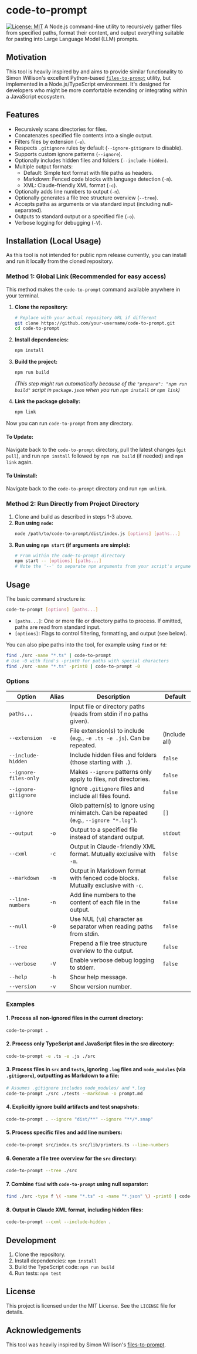 # code-to-prompt

[![License: MIT](https://img.shields.io/badge/License-MIT-yellow.svg)](https://opensource.org/licenses/MIT)
A Node.js command-line utility to recursively gather files from specified paths, format their content, and output everything suitable for pasting into Large Language Model (LLM) prompts.

## Motivation

This tool is heavily inspired by and aims to provide similar functionality to Simon Willison's excellent Python-based [`files-to-prompt`](https://github.com/simonw/files-to-prompt) utility, but implemented in a Node.js/TypeScript environment. It's designed for developers who might be more comfortable extending or integrating within a JavaScript ecosystem.

## Features

- Recursively scans directories for files.
- Concatenates specified file contents into a single output.
- Filters files by extension (`-e`).
- Respects `.gitignore` rules by default (`--ignore-gitignore` to disable).
- Supports custom ignore patterns (`--ignore`).
- Optionally includes hidden files and folders (`--include-hidden`).
- Multiple output formats:
  - Default: Simple text format with file paths as headers.
  - Markdown: Fenced code blocks with language detection (`-m`).
  - XML: Claude-friendly XML format (`-c`).
- Optionally adds line numbers to output (`-n`).
- Optionally generates a file tree structure overview (`--tree`).
- Accepts paths as arguments or via standard input (including null-separated).
- Outputs to standard output or a specified file (`-o`).
- Verbose logging for debugging (`-V`).

## Installation (Local Usage)

As this tool is not intended for public npm release currently, you can install and run it locally from the cloned repository.

### Method 1: Global Link (Recommended for easy access)

This method makes the `code-to-prompt` command available anywhere in your terminal.

1.  **Clone the repository:**

    ```bash
    # Replace with your actual repository URL if different
    git clone https://github.com/your-username/code-to-prompt.git
    cd code-to-prompt
    ```

2.  **Install dependencies:**

    ```bash
    npm install
    ```

3.  **Build the project:**

    ```bash
    npm run build
    ```

    _(This step might run automatically because of the `"prepare": "npm run build"` script in `package.json` when you run `npm install` or `npm link`)_

4.  **Link the package globally:**
    ```bash
    npm link
    ```

Now you can run `code-to-prompt` from any directory.

#### To Update:
Navigate back to the `code-to-prompt` directory, pull the latest changes (`git pull`), and run `npm install` followed by `npm run build` (if needed) and `npm link` again.

#### To Uninstall:
Navigate back to the `code-to-prompt` directory and run `npm unlink`.

### Method 2: Run Directly from Project Directory

1.  Clone and build as described in steps 1-3 above.
2.  **Run using `node`:**
    ```bash
    node /path/to/code-to-prompt/dist/index.js [options] [paths...]
    ```
3.  **Run using `npm start` (if arguments are simple):**
    ```bash
    # From within the code-to-prompt directory
    npm start -- [options] [paths...]
    # Note the '--' to separate npm arguments from your script's arguments
    ```

## Usage

The basic command structure is:

```bash
code-to-prompt [options] [paths...]
```

-   `[paths...]`: One or more file or directory paths to process. If omitted, paths are read from standard input.
-   `[options]`: Flags to control filtering, formatting, and output (see below).

You can also pipe paths into the tool, for example using `find` or `fd`:

```bash
find ./src -name "*.ts" | code-to-prompt
# Use -0 with find's -print0 for paths with special characters
find ./src -name "*.ts" -print0 | code-to-prompt -0
```

### Options

| Option              | Alias | Description                                                                      | Default      |
| ------------------- | ----- | -------------------------------------------------------------------------------- | ------------ |
| `paths...`          |       | Input file or directory paths (reads from stdin if no paths given).              |              |
| `--extension`       | `-e`  | File extension(s) to include (e.g., `-e .ts -e .js`). Can be repeated.           | (Include all)|
| `--include-hidden`  |       | Include hidden files and folders (those starting with `.`).                      | `false`      |
| `--ignore-files-only`|      | Makes `--ignore` patterns only apply to files, not directories.                  | `false`      |
| `--ignore-gitignore`|       | Ignore `.gitignore` files and include all files found.                           | `false`      |
| `--ignore`          |       | Glob pattern(s) to ignore using minimatch. Can be repeated (e.g., `--ignore "*.log"`). | `[]`         |
| `--output`          | `-o`  | Output to a specified file instead of standard output.                           | `stdout`     |
| `--cxml`            | `-c`  | Output in Claude-friendly XML format. Mutually exclusive with `-m`.              | `false`      |
| `--markdown`        | `-m`  | Output in Markdown format with fenced code blocks. Mutually exclusive with `-c`. | `false`      |
| `--line-numbers`    | `-n`  | Add line numbers to the content of each file in the output.                      | `false`      |
| `--null`            | `-0`  | Use NUL (`\0`) character as separator when reading paths from stdin.             | `false`      |
| `--tree`            |       | Prepend a file tree structure overview to the output.                            | `false`      |
| `--verbose`         | `-V`  | Enable verbose debug logging to stderr.                                          | `false`      |
| `--help`            | `-h`  | Show help message.                                                               |              |
| `--version`         | `-v`  | Show version number.                                                             |              |

### Examples

#### 1. Process all non-ignored files in the current directory:
```bash
code-to-prompt .
```

#### 2. Process only TypeScript and JavaScript files in the src directory:
```bash
code-to-prompt -e .ts -e .js ./src
```

#### 3. Process files in `src` and `tests`, ignoring `.log` files and `node_modules` (via `.gitignore`), outputting as Markdown to a file:
```bash
# Assumes .gitignore includes node_modules/ and *.log
code-to-prompt ./src ./tests --markdown -o prompt.md
```

#### 4. Explicitly ignore build artifacts and test snapshots:
```bash
code-to-prompt . --ignore "dist/**" --ignore "**/*.snap"
```

#### 5. Process specific files and add line numbers:
```bash
code-to-prompt src/index.ts src/lib/printers.ts --line-numbers
```

#### 6. Generate a file tree overview for the `src` directory:
```bash
code-to-prompt --tree ./src
```

#### 7. Combine `find` with `code-to-prompt` using null separator:
```bash
find ./src -type f \( -name "*.ts" -o -name "*.json" \) -print0 | code-to-prompt -0 --markdown
```

#### 8. Output in Claude XML format, including hidden files:
```bash
code-to-prompt --cxml --include-hidden .
```

## Development

1.  Clone the repository.
2.  Install dependencies: `npm install`
3.  Build the TypeScript code: `npm run build`
4.  Run tests: `npm test`

## License

This project is licensed under the MIT License. See the `LICENSE` file for details.

## Acknowledgements

This tool was heavily inspired by Simon Willison's [files-to-prompt](https://github.com/simonw/files-to-prompt).
```
